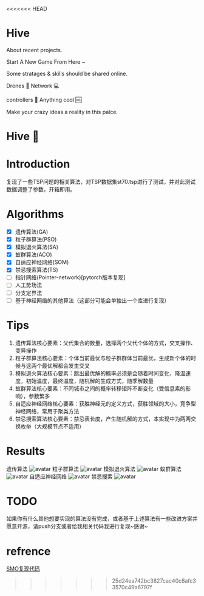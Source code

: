 <<<<<<< HEAD
# Hive
About recent projects.



Start A New Game From Here ~

Some stratages & skills should be shared online.

Drones :helicopter:  Network :computer: 

controllers :rocket:  Anything cool :cool: 


Make your crazy ideas a reality in this palce.

Hive :bee: 
=======
# Introduction
复现了一些TSP问题的相关算法，对TSP数据集st70.tsp进行了测试，并对此测试数据调整了参数，开箱即用。
# Algorithms
- [x] 遗传算法(GA)
- [x] 粒子群算法(PSO)
- [x] 模拟退火算法(SA)
- [x] 蚁群算法(ACO)
- [x] 自适应神经网络(SOM)
- [x] 禁忌搜索算法(TS)
- [ ] 指针网络(Pointer-network)[pytorch版本复现]
- [ ] 人工势场法
- [ ] 分支定界法
- [ ] 基于神经网络的其他算法（这部分可能会单独出一个库进行复现）
# Tips
1. 遗传算法核心要素：父代集合的数量，选择两个父代个体的方式，交叉操作、变异操作
2. 粒子群算法核心要素：个体当前最优与粒子群群体当前最优，生成新个体的时候与这两个最优解都会发生交叉
3. 模拟退火算法核心要素：跳出最优解的概率必须是会随着时间变化，降温速度，初始温度，最终温度，随机解的生成方式，随季解数量
4. 蚁群算法核心要素：不同城市之间的概率转移矩阵不断变化（受信息素的影响），参数繁多
5. 自适应神经网络核心要素：获胜神经元的定义方式，获胜领域的大小，竞争型神经网络，常用于聚类方法
6. 禁忌搜索算法核心要素：禁忌表长度，产生随机解的方式，本实现中为两两交换枚举（大规模节点不适用）
# Results
遗传算法
![avatar](./img/GA.png)
粒子群算法
![avatar](./img/PSO.png)
模拟退火算法
![avatar](./img/SA.png)
蚁群算法
![avatar](./img/ACO.png)
自适应神经网络
![avatar](./img/SOM.png)
禁忌搜索
![avatar](./img/TS.png)

# TODO
如果你有什么其他想要实现的算法没有完成，或者基于上述算法有一些改进方案并愿意开源，请push分支或者给我相关代码我进行复现~感谢~
# refrence
[SMO复现代码](https://github.com/DiegoVicen/som-tsp)
>>>>>>> 25d24ea742bc3827cac40c8afc33570c49a6797f
